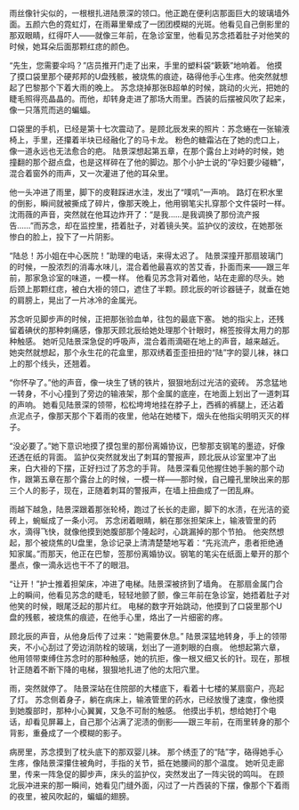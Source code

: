雨丝像针尖似的，一根根扎进陆景深的领口。他正跪在便利店那面巨大的玻璃墙外面。五颜六色的霓虹灯，在雨幕里晕成了一团团模糊的光斑。他看见自己倒影里的那双眼睛，红得吓人——就像三年前，在急诊室里，他看见苏念捂着肚子对他笑的时候，她耳朵后面那颗红痣的颜色。

“先生，您需要伞吗？”店员推开门走了出来，手里的塑料袋“簌簌”地响着。
他摸了摸口袋里那个硬邦邦的U盘残骸，被烧焦的痕迹，硌得他手心生疼。他突然就想起了巴黎那个下着大雨的晚上。
苏念烧掉那张B超单的时候，跳动的火光，把她的睫毛照得亮晶晶的。而他，却转身走进了那场大雨里。西装的后摆被风吹了起来，像一只落荒而逃的蝙蝠。

口袋里的手机，已经是第十七次震动了。是顾北辰发来的照片：苏念蜷在一张输液椅上，手里，还攥着半块已经融化了的马卡龙。
粉色的糖霜沾在了她的虎口上，像一道永远也无法愈合的疤。
陆景深想起第五章，在那个露台上对峙的时候，她撞翻的那个甜点盘，也是这样碎在了他的脚边。那个小护士说的“孕妇要少碰糖”，混合着窗外的雨声，又一次灌进了他的耳朵里。

他一头冲进了雨里，脚下的皮鞋踩进水洼，发出了“噗叽”一声响。
路灯在积水里的倒影，瞬间就被撕成了碎片，像那天晚上，他用钢笔尖扎穿那个文件袋时一样。
沈雨薇的声音，突然就在他耳边炸开了：“是我……是我调换了那份流产报告……”而苏念，却在监控里，捂着肚子，对着镜头笑。监护仪的波纹，在她那张惨白的脸上，投下了一片阴影。

“陆总！苏小姐在中心医院！”助理的电话，来得太迟了。
陆景深撞开那扇玻璃门的时候，一股浓烈的消毒水味儿，混合着他最喜欢的苦艾香，扑面而来——跟三年前，那家急诊室的味道，一模一样。
他看见苏念背对着他，站在走廊的尽头。她后颈上那颗红痣，被白大褂的领口，遮住了半颗。顾北辰的听诊器链子，就垂在她的肩膀上，晃出了一片冰冷的金属光。

苏念听见脚步声的时候，正把那张验血单，往包的最底下塞。
她的指尖上，还残留着碘伏的那种刺痛感，像那天顾北辰给她处理那个针眼时，棉签按得太用力的那种触感。
她听见陆景深急促的呼吸声，混合着雨滴砸在地上的声音，越来越近。她突然就想起，那个永生花的花盒里，那双绣着歪歪扭扭的“陆”字的婴儿袜，袜口上的那个线头，还翘着。

“你怀孕了。”他的声音，像一块生了锈的铁片，狠狠地刮过光洁的瓷砖。
苏念猛地一转身，不小心撞到了旁边的输液架，那个金属的底座，在地面上划出了一道刺耳的声响。
她看见陆景深的领带，松松垮垮地挂在脖子上，西裤的裤腿上，还沾着点泥点子，像那天那个下着雨的夜里，他站在她楼下，烟头在他指尖明明灭灭的样子。

“没必要了。”她下意识地摸了摸包里的那份离婚协议，巴黎那支钢笔的墨迹，好像还透在纸的背面。
监护仪突然就发出了刺耳的警报声，顾北辰从诊室里冲了出来，白大褂的下摆，正好扫过了苏念的手背。
陆景深看见他握住她手腕的那个动作，跟第五章在那个露台上的时候，一模一样——那时候，自己瞳孔里映出来的那三个人的影子，现在，正随着刺耳的警报声，在墙上扭曲成了一团乱麻。

雨越下越急，陆景深跟着那张轮椅，跑过了长长的走廊，脚下的水渍，在光洁的瓷砖上，蜿蜒成了一条小河。
苏念闭着眼睛，躺在那张担架床上，输液管里的药水，滴得飞快，就像他摸到她腹部那个隆起时，心跳漏掉的那个节拍。
他突然想起，那个被烧焦的U盘里，急诊记录上清清楚楚地写着：“先兆流产，患者拒绝通知家属。”而那天，他正在巴黎，签那份离婚协议。钢笔的笔尖在纸面上晕开的那个墨点，像一滴永远也干不了的眼泪。

“让开！”护士推着担架床，冲进了电梯。陆景深被挤到了墙角。
在那扇金属门合上的瞬间，他看见苏念的睫毛，轻轻地颤了颤，像三年前在急诊室，她捂着肚子对他笑的时候，眼尾泛起的那片红。
电梯的数字开始跳动，他摸到了口袋里那个U盘的残骸，被烧焦的痕迹，在他手心里，烙出了一片细密的疼。

顾北辰的声音，从他身后传了过来：“她需要休息。”
陆景深猛地转身，手上的领带夹，不小心刮过了旁边消防栓的玻璃，划出了一道刺眼的白痕。
他想起第六章，他用领带束缚住苏念时的那种触感，她的抗拒，像一根又细又长的针。现在，那根针正随着不断下降的电梯，狠狠地扎进了他的太阳穴里。

雨，突然就停了。
陆景深站在住院部的大楼底下，看着十七楼的某扇窗户，亮起了灯。
苏念侧着身子，躺在病床上，输液管里的药水，已经放慢了速度，像他摸到她腹部时，那种小心翼翼，又急不可耐的触感。
他摸出手机，想给她打个电话，却看见屏幕上，自己那个沾满了泥渍的倒影——跟三年前，在雨里转身的那个背影，重叠成了一个模糊的影子。

病房里，苏念摸到了枕头底下的那双婴儿袜。
那个绣歪了的“陆”字，硌得她手心生疼，像陆景深攥住被角时，手指的关节，抵在她腰间的那个温度。
她听见走廊里，传来一阵急促的脚步声，床头的监护仪，突然发出了一阵尖锐的鸣叫。
在顾北辰冲进来的那一瞬间，她看见门缝外面，闪过了一片西装的下摆，像那个下着雨的夜里，被风吹起的，蝙蝠的翅膀。
